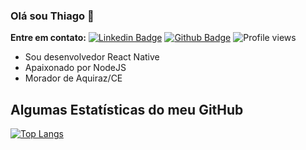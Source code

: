 ### Olá sou Thiago 👋

**Entre em contato:**
[![Linkedin Badge](https://img.shields.io/badge/thiago-louren%C3%A7o-a6a851101?style=flat&logo=Linkedin&logoColor=white&link=https://www.linkedin.com/in/thiago-louren%C3%A7o-a6a851101/)](https://www.linkedin.com/in/thiago-louren%C3%A7o-a6a851101/) [![Github Badge](https://img.shields.io/badge/-pedes-grey?style=flat&logo=github&logoColor=white&link=https://github.com/Thiagolourenco/)](https://www.github.com/Thiagolourenco/) ![Profile views](https://gpvc.arturio.dev/Thiagolourenco)

<!--
**Thiagolourenco/Thiagolourenco** is a ✨ _special_ ✨ repository because its `README.md` (this file) appears on your GitHub profile.
-->

- Sou desenvolvedor React Native
- Apaixonado por NodeJS
- Morador de Aquiraz/CE

## Algumas Estatísticas do meu GitHub

[![Top Langs](https://github-readme-stats.vercel.app/api/top-langs/?username=Thiagolourenco&layout=compact)](https://github.com/Thiagolourenco/github-readme-stats)


<!--![Pedes's github stats](https://github-readme-stats.vercel.app/api?username=pedes) -->
